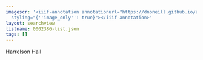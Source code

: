 ```yaml
---
imagescr: '<iiif-annotation annotationurl="https://dnoneill.github.io/annotate/annotations/0002386-1.json"
  styling="{''image_only'': true}"></iiif-annotation>'
layout: searchview
listname: 0002386-list.json
tags: []
---
```

Harrelson Hall